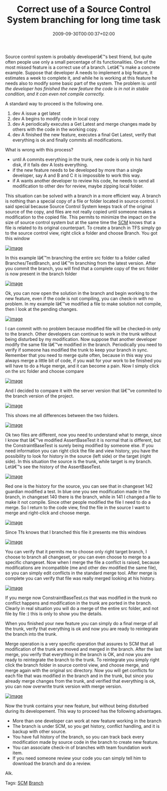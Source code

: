 ﻿---
title: "Correct use of a Source Control System branching for long time task"
description: ""
date: 2009-09-30T00:00:37+02:00
draft: false
tags: [Branch,Tfs]
categories: [Team Foundation Server,Visual Studio]
---
Source control system is probably developerâ€™s best friend, but quite often people use only a small percentage of its functionalities. One of the most missed feature is a correct use of a branch. Letâ€™s make a concrete example. Suppose that developer A needs to implement a big feature, it estimates a week to complete it, and while he is working at this feature he needs also to modify some basic part of the system. The problem is: *until the developer has finished the new feature the code is in not in stable condition, and it can even not compile correctly.*

A standard way to proceed is the following one.

1. dev A issue a get latest
2. dev A begins to modify code in local copy
3. dev A periodically executes a Get Latest and merge changes made by others with the code in the working copy.
4. dev A finished the new feature, executes a final Get Latest, verify that everything is ok and finally commits all modifications.

What is wrong with this process?

- until A commits everything in the trunk, new code is only in his hard disk, if it fails dev A losts everything.
- if the new feature needs to be developed by more than a single developer, say A and B and C it is impossible to work this way.
- if A wants another developer to review his code, he needs to send all modification to other dev for review, maybe zipping local folder.

This situation can be solved with a branch in a more efficient way. A branch is nothing than a special copy of a file or folder located in source control. I said special because Source Control System keeps track of the original source of the copy, and files are not really copied until someone makes a modification to the copied file. This permits to minimize the impact on the size of source control system but at the same time the [SCM](http://en.wikipedia.org/wiki/Revision_control) knows that a file is related to its original counterpart. To create a branch in TFS simply go to the source control view, right click a folder and choose Branch. You got this window

[![image](https://www.codewrecks.com/blog/wp-content/uploads/2009/09/image-thumb18.png "image")](https://www.codewrecks.com/blog/wp-content/uploads/2009/09/image18.png)

In this example Iâ€™m branching the entire src folder to a folder called Branches/TestBranch, and Iâ€™m branching from the latest version. After you commit the branch, you will find that a complete copy of the src folder is now present in the branch folder

[![image](https://www.codewrecks.com/blog/wp-content/uploads/2009/09/image-thumb19.png "image")](https://www.codewrecks.com/blog/wp-content/uploads/2009/09/image19.png)

Ok, you can now open the solution in the branch and begin working to the new feature, even if the code is not compiling, you can check-in with no problem. In my example Iâ€™ve modified a file to make solution not compile, then I look at the pending changes.

[![image](https://www.codewrecks.com/blog/wp-content/uploads/2009/09/image-thumb20.png "image")](https://www.codewrecks.com/blog/wp-content/uploads/2009/09/image20.png)

I can commit with no problem because modified file will be checked-in only to the branch. Other developers can continue to work in the trunk without being disturbed by my modification. Now suppose that another developer modify the same file Iâ€™ve modified in the branch. Periodically you need to verify if someone has modified the trunk to keep your branch in sync. Remember that you need to merge quite often, because in this way you always merge a little bit of code, if you wait for your work to be finished you will have to do a Huge merge, and it can become a pain. Now I simply click on the src folder and choose compare

[![image](https://www.codewrecks.com/blog/wp-content/uploads/2009/09/image-thumb21.png "image")](https://www.codewrecks.com/blog/wp-content/uploads/2009/09/image21.png)

And I decided to compare it with the server version that Iâ€™ve commited to the branch version of the project.

[![image](https://www.codewrecks.com/blog/wp-content/uploads/2009/09/image-thumb22.png "image")](https://www.codewrecks.com/blog/wp-content/uploads/2009/09/image22.png)

This shows me all differences between the two folders.

[![image](https://www.codewrecks.com/blog/wp-content/uploads/2009/09/image-thumb23.png "image")](https://www.codewrecks.com/blog/wp-content/uploads/2009/09/image23.png)

Ok two files are different, now you need to understand what to merge, since I know that Iâ€™ve modified AssertBaseTest it is normal that is different, but the ConstraintBaseTest is surely being modified by someone else. If you need information you can right click the file and view history, you have the possibility to look for history in the source (left side) or the target (right side). In this situation the source is the trunk, while target is my branch. Letâ€™s see the history of the AssertBaseTest.

[![image](https://www.codewrecks.com/blog/wp-content/uploads/2009/09/image-thumb24.png "image")](https://www.codewrecks.com/blog/wp-content/uploads/2009/09/image24.png)

Red one is the history for the source, you can see that in changeset 142 guardian modified a test. In blue one you see modification made in the branch, in changeset 140 there is the branch, while in 141 I changed a file to make it not compile. Since other people modified the file I need to do a merge. So I return to the code view, find the file in the source I want to merge and right-click and choose merge.

[![image](https://www.codewrecks.com/blog/wp-content/uploads/2009/09/image-thumb25.png "image")](https://www.codewrecks.com/blog/wp-content/uploads/2009/09/image25.png)

Since Tfs knows that I branched this file it presents me this windows

[![image](https://www.codewrecks.com/blog/wp-content/uploads/2009/09/image-thumb26.png "image")](https://www.codewrecks.com/blog/wp-content/uploads/2009/09/image26.png)

You can verify that it permits me to choose only right target branch, I choose to branch all changeset, or you can even choose to merge to a specific changeset. Now when I merge the file a conflict is raised, because modifications are incompatible (me and other dev modified the same file), so you can simply edit conflicts in the standard merge tool. After merge is complete you can verify that file was really merged looking at his history.

[![image](https://www.codewrecks.com/blog/wp-content/uploads/2009/09/image-thumb27.png "image")](https://www.codewrecks.com/blog/wp-content/uploads/2009/09/image27.png)

If you merge now ConstraintBaseTest.cs that was modified in the trunk no conflict happens and modification in the trunk are ported in the branch. Clearly in real situation you will do a merge of the entire src folder, and not file by file :) this is only to show you the details.

When you finished your new feature you can simply do a final merge of all the trunk, verify that everything is ok and now you are ready to reintegrate the branch into the trunk.

Merge operation is a very specific operation that assures to SCM that all modification of the trunk are moved and merged in the branch. After the last merge, you verify that everything in the branch is OK, and now you are ready to reintegrate the branch to the trunk. To reintegrate you simply right click the branch folder in source control view, and choose merge, and merge again with the original src directory. Now you will get conflicts for each file that was modified in the branch and in the trunk, but since you already merge changes from the trunk, and verified that everything is ok, you can now overwrite trunk version with merge version.

[![image](https://www.codewrecks.com/blog/wp-content/uploads/2009/09/image-thumb28.png "image")](https://www.codewrecks.com/blog/wp-content/uploads/2009/09/image28.png)

Now the trunk contains your new feature, but without being disturbed during its developement. This way to proceed has the following advantages.

- More than one developer can work at new feature working in the branch
- The branch is under SCM, so you get history, conflict handling, and it is backup with other source.
- You have full history of the branch, so you can track back every modification made by source code in the branch to create new feature.
- You can associate check-in of branches with team foundation work item.
- If you need someone review your code you can simply tell him to download the branch and do a review.

Alk.

Tags: [SCM](http://technorati.com/tag/SCM) [Branch](http://technorati.com/tag/Branch)
